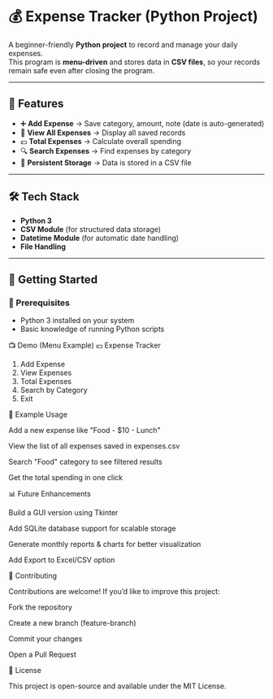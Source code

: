 # 💰 Expense Tracker (Python Project)

A beginner-friendly **Python project** to record and manage your daily expenses.  
This program is **menu-driven** and stores data in **CSV files**, so your records remain safe even after closing the program.  

---

## 📌 Features
- ➕ **Add Expense** → Save category, amount, note (date is auto-generated)  
- 📜 **View All Expenses** → Display all saved records  
- 💵 **Total Expenses** → Calculate overall spending  
- 🔍 **Search Expenses** → Find expenses by category  
- 💾 **Persistent Storage** → Data is stored in a CSV file  

---

## 🛠️ Tech Stack
- **Python 3**  
- **CSV Module** (for structured data storage)  
- **Datetime Module** (for automatic date handling)  
- **File Handling**  

---

## 🚀 Getting Started

### 🔧 Prerequisites
- Python 3 installed on your system  
- Basic knowledge of running Python scripts  

📺 Demo (Menu Example)
💵 Expense Tracker
1. Add Expense
2. View Expenses
3. Total Expenses
4. Search by Category
5. Exit

🌟 Example Usage

Add a new expense like "Food - $10 - Lunch"

View the list of all expenses saved in expenses.csv

Search "Food" category to see filtered results

Get the total spending in one click

📊 Future Enhancements

Build a GUI version using Tkinter

Add SQLite database support for scalable storage

Generate monthly reports & charts for better visualization

Add Export to Excel/CSV option

🤝 Contributing

Contributions are welcome!
If you’d like to improve this project:

Fork the repository

Create a new branch (feature-branch)

Commit your changes

Open a Pull Request

📜 License

This project is open-source and available under the MIT License.
